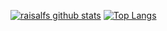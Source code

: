 
[![raisalfs github stats](https://github-readme-stats.vercel.app/api?username=raisalfs&show_icons=true&line_height=21&show_icons=true&theme=vue&title_color=0059CC&icon_color=0059CC)](https://github.com/raisalfs/github-readme-stats)
[![Top Langs](https://github-readme-stats.vercel.app/api/top-langs/?username=raisalfs&show_icons=true&layout=compact&theme=vue&title_color=0059CC&icon_color=0059CC)](https://github.com/raisalfs/github-readme-stats)
